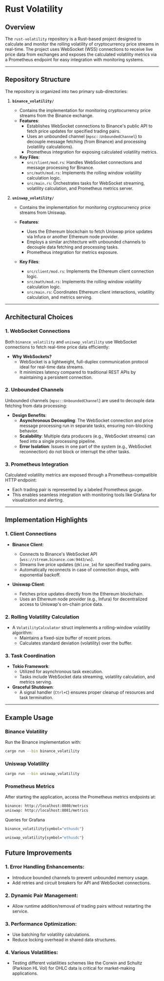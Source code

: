 # Rust Volatility

## Overview

The `rust-volatility` repository is a Rust-based project designed to calculate and monitor the rolling volatility of cryptocurrency price streams in real-time. The project uses WebSocket (WSS) connections to receive live price data from exchanges and exposes the calculated volatility metrics via a Prometheus endpoint for easy integration with monitoring systems.

---

## Repository Structure

The repository is organized into two primary sub-directories:

1. **`binance_volatility/`**
   - Contains the implementation for monitoring cryptocurrency price streams from the Binance exchange.
   - **Features**:
     - Establishes WebSocket connections to Binance's public API to fetch price updates for specified trading pairs.
     - Uses an unbounded channel (`mpsc::UnboundedChannel`) to decouple message fetching (from Binance) and processing (volatility calculations).
     - Prometheus integration for exposing calculated volatility metrics.
   - **Key Files**:
     - `src/client/mod.rs`: Handles WebSocket connections and message processing for Binance.
     - `src/math/mod.rs`: Implements the rolling window volatility calculation logic.
     - `src/main.rs`: Orchestrates tasks for WebSocket streaming, volatility calculation, and Prometheus metrics server.
 

2. **`uniswap_volatility/`**
   - Contains the implementation for monitoring cryptocurrency price streams from Uniswap.
   - **Features**:
     - Uses the Ethereum blockchain to fetch Uniswap price updates via Infura or another Ethereum node provider.
     - Employs a similar architecture with unbounded channels to decouple data fetching and processing tasks.
     - Prometheus integration for metrics exposure.

   - **Key Files**:
     - `src/client/mod.rs`: Implements the Ethereum client connection logic.
     - `src/math/mod.rs`: Implements the rolling window volatility calculation logic.
     - `src/main.rs`: Coordinates Ethereum client interactions, volatility calculation, and metrics serving.

---

## Architectural Choices

### 1. WebSocket Connections
Both `binance_volatility` and `uniswap_volatility` use WebSocket connections to fetch real-time price data efficiently:
- **Why WebSockets?**
  - WebSocket is a lightweight, full-duplex communication protocol ideal for real-time data streams.
  - It minimizes latency compared to traditional REST APIs by maintaining a persistent connection.

### 2. Unbounded Channels
Unbounded channels (`mpsc::UnboundedChannel`) are used to decouple data fetching from data processing:
- **Design Benefits**:
  - **Asynchronous Decoupling**: The WebSocket connection and price message processing run in separate tasks, ensuring non-blocking behavior.
  - **Scalability**: Multiple data producers (e.g., WebSocket streams) can feed into a single processing pipeline.
  - **Error Isolation**: Issues in one part of the system (e.g., WebSocket reconnection) do not block or interrupt the other tasks.

### 3. Prometheus Integration
Calculated volatility metrics are exposed through a Prometheus-compatible HTTP endpoint:
- Each trading pair is represented by a labeled Prometheus gauge.
- This enables seamless integration with monitoring tools like Grafana for visualization and alerting.

---

## Implementation Highlights

### 1. Client Connections
- **Binance Client**:
  - Connects to Binance's WebSocket API (`wss://stream.binance.com:9443/ws`).
  - Streams live price updates (`@kline_1m`) for specified trading pairs.
  - Automatically reconnects in case of connection drops, with exponential backoff.

- **Uniswap Client**:
  - Fetches price updates directly from the Ethereum blockchain.
  - Uses an Ethereum node provider (e.g., Infura) for decentralized access to Uniswap's on-chain price data.

### 2. Rolling Volatility Calculation
- A `VolatilityCalculator` struct implements a rolling-window volatility algorithm:
  - Maintains a fixed-size buffer of recent prices.
  - Calculates standard deviation (volatility) over the buffer.

### 3. Task Coordination
- **Tokio Framework**:
  - Utilized for asynchronous task execution.
  - Tasks include WebSocket data streaming, volatility calculation, and metrics serving.
- **Graceful Shutdown**:
  - A signal handler (`Ctrl+C`) ensures proper cleanup of resources and task termination.

---

## Example Usage

### Binance Volatility
Run the Binance implementation with:
```bash
cargo run --bin binance_volatility
```

### Uniswap Volatility
```bash
cargo run --bin uniswap_volatility
```

### Prometheus Metrics

After starting the application, access the Prometheus metrics endpoints at:
```bash
binance: http://localhost:8080/metrics
uniswap: http://localhost:8081/metrics
```

Queries for Grafana
```bash
binance_volatility{symbol="ethusdc"}
```
```bash
uniswap_volatility{symbol="ethusdc"}
```


## Future Improvements
### 1.	Error Handling Enhancements:
- Introduce bounded channels to prevent unbounded memory usage.
- Add retries and circuit breakers for API and WebSocket connections.

### 2. Dynamic Pair Management:
- Allow runtime addition/removal of trading pairs without restarting the service.

### 3. Performance Optimization:
- Use batching for volatility calculations.
- Reduce locking overhead in shared data structures.

### 4. Various Volatilities:
- Testing different volatilities schemes like the Corwin and Schultz (Parkison HL Vol) for OHLC data is critical for market-making applications.